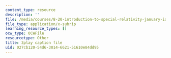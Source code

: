 ```yaml
---
content_type: resource
description: ''
file: /media/courses/8-20-introduction-to-special-relativity-january-iap-2021/027cb12054d63014662151610e84dd95_Ac-0-yaHsAg.srt
file_type: application/x-subrip
learning_resource_types: []
ocw_type: OCWFile
resourcetype: Other
title: 3play caption file
uid: 027cb120-54d6-3014-6621-51610e84dd95
---
```

